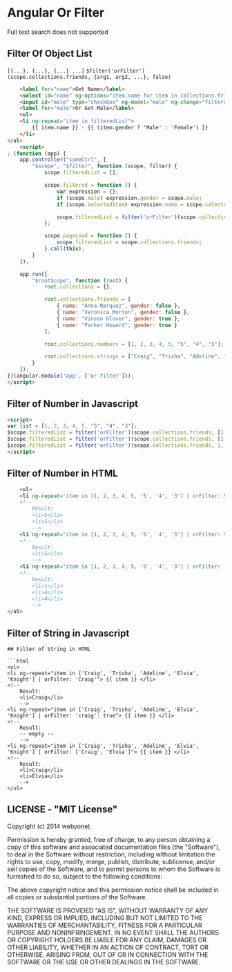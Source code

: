Angular Or Filter
========
Full text search does not supported

## Filter Of Object List
`[{...}, {...}, {...} ...]`
`$filter('orFilter')(scope.collections.friends, {arg1, arg2, ...}, false)`
```html
    <label for="name">Get Name</label>
    <select id="name" ng-options="item.name for item in collections.friends" ng-model="selectedItem" ng-change="filtered()"></select>
    <input id="male" type="checkbox" ng-model="male" ng-change="filtered()" />
    <label for="male">Or Get Male</label>
    <ul>
    <li ng-repeat="item in filteredList">
        {{ item.name }} - {{ (item.gender ? 'Male' : 'Female') }}
    </li>
</ul>
    <script>
; (function (app) {
    app.controller("someCtrl", [
        "$scope", "$filter", function (scope, filter) {
            scope.filteredList = [];

            scope.filtered = function () {
                var expression = {};
                if (scope.male) expression.gender = scope.male;
                if (scope.selectedItem) expression.name = scope.selectedItem.name;

                scope.filteredList = filter('orFilter')(scope.collections.friends, expression, false);
            };

            scope.pageLoad = function () {
                scope.filteredList = scope.collections.friends;
            }.call(this);
        }
    ]);

    app.run([
        "$rootScope", function (root) {
            root.collections = {};

            root.collections.friends = [
                { name: "Anna Marquez", gender: false },
                { name: "Veronica Morton", gender: false },
                { name: "Vinson Glover", gender: true },
                { name: "Parker Howard", gender: true }
            ];

            root.collections.numbers = [1, 2, 3, 4, 5, "5", "4", "3"];

            root.collections.strings = ["Craig", "Trisha", "Adeline", "Elvia", "Knight"];
        }
    ]);
})(angular.module('app', ['or-filter']));
</script>
```
## Filter of Number in Javascript

```html
<script>
var list = [1, 2, 3, 4, 5, "5", "4", "3"];
$scope.filteredList = filter('orFilter')(scope.collections.friends, [1, 3, 4], false); // return [1, 3, 4 "4", "3"]
$scope.filteredList = filter('orFilter')(scope.collections.friends, [1, 3, 4], true); // return [1, 3, 4]
$scope.filteredList = filter('orFilter')(scope.collections.friends, 1, true); // return [1]
</script>
```

## Filter of Number in HTML
```html
    <ul>
    <li ng-repeat="item in [1, 2, 3, 4, 5, '5', '4', '3'] | orFilter: 5"> {{ item }} </li>
    <!--
        Result:
        <li>5</li>
        <li>5</li>
        -->
    <li ng-repeat="item in [1, 2, 3, 4, 5, '5', '4', '3'] | orFilter: 5: true"> {{ item }} </li>
    <!--
        Result:
        <li>5</li>
        -->
    <li ng-repeat="item in [1, 2, 3, 4, 5, '5', '4', '3'] | orFilter: [1, 4]"> {{ item }} </li>
    <!--
        Result:
        <li>1</li>
        <li>4</li>
        <li>4</li>
        -->
</ul>
```
## Filter of String in Javascript
<script>
var list = ["Craig", "Trisha", "Adeline", "Elvia", "Knight"];
$scope.filteredList = filter('orFilter')(scope.collections.friends, ["Craig", "Trisha"]); // return ["Craig", "Trisha"]
$scope.filteredList = filter('orFilter')(scope.collections.friends, "Craig"); // return ["Craig"]
</script>
```
## Filter of String in HTML

```html     
<ul>
<li ng-repeat="item in ['Craig', 'Trisha', 'Adeline', 'Elvia', 'Knight'] | orFilter: 'Craig'"> {{ item }} </li>
<!--
    Result:
    <li>Craig</li>
    -->
<li ng-repeat="item in ['Craig', 'Trisha', 'Adeline', 'Elvia', 'Knight'] | orFilter: 'craig': true"> {{ item }} </li>
<!--
    Result:
    -- empty --
    -->
<li ng-repeat="item in ['Craig', 'Trisha', 'Adeline', 'Elvia', 'Knight'] | orFilter: ['Craig', 'Elvia']"> {{ item }} </li>
<!--
    Result:
    <li>Craig</li>
    <li>Elvia</li>
    -->
</ul>
```
## LICENSE - "MIT License"

Copyright (c) 2014 webyonet

Permission is hereby granted, free of charge, to any person obtaining a copy
of this software and associated documentation files (the "Software"), to deal
in the Software without restriction, including without limitation the rights
to use, copy, modify, merge, publish, distribute, sublicense, and/or sell
copies of the Software, and to permit persons to whom the Software is
furnished to do so, subject to the following conditions:

The above copyright notice and this permission notice shall be included in
all copies or substantial portions of the Software.

THE SOFTWARE IS PROVIDED "AS IS", WITHOUT WARRANTY OF ANY KIND, EXPRESS OR
IMPLIED, INCLUDING BUT NOT LIMITED TO THE WARRANTIES OF MERCHANTABILITY,
FITNESS FOR A PARTICULAR PURPOSE AND NONINFRINGEMENT. IN NO EVENT SHALL THE
AUTHORS OR COPYRIGHT HOLDERS BE LIABLE FOR ANY CLAIM, DAMAGES OR OTHER
LIABILITY, WHETHER IN AN ACTION OF CONTRACT, TORT OR OTHERWISE, ARISING FROM,
OUT OF OR IN CONNECTION WITH THE SOFTWARE OR THE USE OR OTHER DEALINGS IN
THE SOFTWARE.
